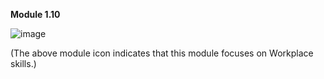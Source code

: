 **Module 1.10**

![image](https://github.com/adeleke123/AI-Career-Essentials/assets/51156057/fdb70c8a-b141-475d-9f38-77de3901cd5c)

(The above module icon indicates that this module focuses on Workplace skills.)


